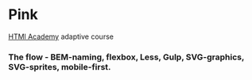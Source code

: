# Pink
[HTMl Academy](https://htmlacademy.ru) adaptive course

### The flow - BEM-naming, flexbox, Less, Gulp, SVG-graphics, SVG-sprites, mobile-first.
